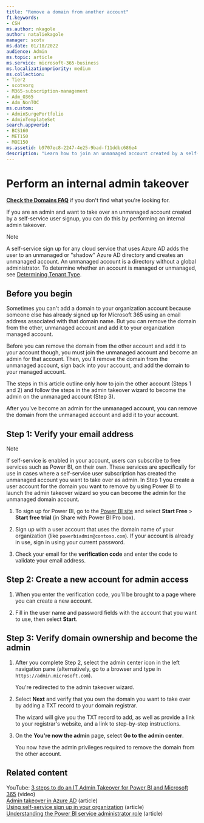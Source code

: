 ```yaml
---
title: "Remove a domain from another account"
f1.keywords:
- CSH
ms.author: nkagole
author: nataliekagole
manager: scotv
ms.date: 01/18/2022
audience: Admin
ms.topic: article
ms.service: microsoft-365-business
ms.localizationpriority: medium
ms.collection: 
- Tier2
- scotvorg
- M365-subscription-management 
- Adm_O365
- Adm_NonTOC
ms.custom: 
- AdminSurgePortfolio
- AdminTemplateSet
search.appverid:
- BCS160
- MET150
- MOE150
ms.assetid: b9707ec8-2247-4e25-9bad-f11ddbc686e4
description: "Learn how to join an unmanaged account created by a self-service user signup in Microsoft 365."
---
```


# Perform an internal admin takeover

 **[Check the Domains FAQ](../setup/domains-faq.yml)** if you don't find what you're looking for.

If you are an admin and want to take over an unmanaged account created by a self-service user signup, you can do this by performing an internal admin takeover.

> [!NOTE]
> A self-service sign up for any cloud service that uses Azure AD adds the user to an unmanaged or "shadow" Azure AD directory and creates an unmanaged account. An unmanaged account is a directory without a global administrator. To determine whether an account is managed or unmanaged, see [Determining Tenant Type](/power-platform/admin/powerapps-gdpr-dsr-guide-systemlogs#determining-tenant-type). 
  
## Before you begin

Sometimes you can't add a domain to your organization account because someone else has already signed up for Microsoft 365 using an email address associated with that domain name. But you can remove the domain from the other, unmanaged account and add it to your organization managed account.

Before you can remove the domain from the other account and add it to your account though, you must join the unmanaged account and become an admin for that account. Then, you'll remove the domain from the unmanaged account, sign back into your account, and add the domain to your managed account.

The steps in this article outline only how to join the other account (Steps 1 and 2) and follow the steps in the admin takeover wizard to become the admin on the unmanaged account (Step 3).

After you've become an admin for the unmanaged account, you can remove the domain from the unmanaged account and add it to your account. 

## Step 1: Verify your email address

> [!NOTE]
> If self-service is enabled in your account, users can subscribe to free services such as Power BI, on their own. These services are specifically for use in cases where a self-service user subscription has created the unmanaged account you want to take over as admin. In Step 1 you create a user account for the domain you want to remove by using Power BI to launch the admin takeover wizard so you can become the admin for the unmanaged domain account.

1. To sign up for Power BI, go to the [Power BI site](https://powerbi.com) and select **Start Free** > **Start free trial** (in Share with Power BI Pro box). 

2. Sign up with a user account that uses the domain name of your organization (like `powerbiadmin@contoso.com`). If your account is already in use, sign in using your current password.

3. Check your email for the **verification code** and enter the code to validate your email address.

## Step 2: Create a new account for admin access

1. When you enter the verification code, you'll be brought to a page where you can create a new account.

2. Fill in the user name and password fields with the account that you want to use, then select **Start**.

## Step 3: Verify domain ownership and become the admin

1. After you complete Step 2, select the admin center icon in the left navigation pane (alternatively, go to a browser and type in `https://admin.microsoft.com`).

    You're redirected to the admin takeover wizard.

1. Select **Next** and verify that you own the domain you want to take over by adding a TXT record to your domain registrar. 

    The wizard will give you the TXT record to add, as well as provide a link to your registrar's website, and a link to step-by-step instructions.

1. On the **You're now the admin** page, select **Go to the admin center**.

    You now have the admin privileges required to remove the domain from the other account. 
## Related content

YouTube: [3 steps to do an IT Admin Takeover for Power BI and Microsoft 365](https://www.youtube.com/watch?v=xt5EsrQBZZk) (video)\
[Admin takeover in Azure AD](/azure/active-directory/users-groups-roles/domains-admin-takeover) (article)\
[Using self-service sign up in your organization](self-service-sign-up.md) (article)\
[Understanding the Power BI service administrator role](/power-bi/service-admin-role) (article)
